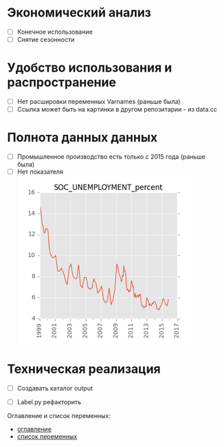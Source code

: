 # Экономический анализ
- [ ] Конечное использование
- [ ] Снятие сезонности 

# Удобство использования и распространение
- [ ] Нет расшировки переменных Varnames (раньше была)
- [ ] Ссылка может быть на картинки в другом репозитарии - из data.cc

# Полнота данных данных
- [ ] Промышленное производство есть только с 2015 года (раньше была)
- [ ] Нет показателя 
![](output/png/SOC_UNEMPLOYMENT_percent.png)

# Техническая реализация
- [ ] Cоздавать каталог output 
- [ ] Label.py рефакторить



Оглавление и список переменных:
- [оглавление](https://raw.githubusercontent.com/epogrebnyak/rosstat-kep-data/master/data/2015/ind12/toc.txt) 
- [список переменных](https://github.com/epogrebnyak/data-rosstat-kep/blob/master/output/varnames.md)


